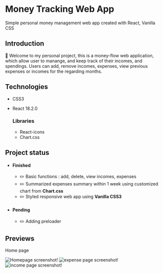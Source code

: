 # Money Tracking Web App

Simple personal money management web app created with React, Vanilla CSS

## Introduction

:wave: Welcome to my personal project, this is a money-flow web application, which allow user to manange, and keep track of their incomes, and spendings. Users can add, remove incomes, expenses, view previous expenses or incomes for the regarding months.

## Technologies

* CSS3
* React 18.2.0
  
  ### Libraries
  * React-icons
  * Chart.css
## Project status
 * #### Finished 
    * :pencil2:  Basic functions : add, delete, view incomes, expenses 
    * :pencil2:  Summarized expenses summary within 1 week using customized chart from **Chart.css** 
    * :pencil2: Styled responsive web app using **Vanilla CSS3**
* #### Pending
   * :pencil2: Adding preloader 
## Previews
Home page

![Homepage screenshot!](../money-tracker/src/assets/home-screenshot.png)
![expense page screenshot!](../money-tracker//src/assets/expense-screenshot.png)
![income page screenshot!](../money-tracker//src/assets/income-screenshots.png)
